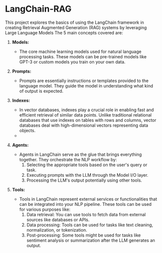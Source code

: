 # LangChain-RAG
This project explores the basics of using the LangChain framework in creating Retrieval Augmented Generation (RAG) systems by leveraging Large Language Models
The 5 main concepts covered are:

1. **Models:**
   - The core machine learning models used for natural language processing tasks. These models can be pre-trained models like GPT-3 or custom models you train on your own data.

2. **Prompts:**
   - Prompts are essentially instructions or templates provided to the language model. They guide the model in understanding what kind of output is expected.

3. **Indexes:**
   - In vector databases, indexes play a crucial role in enabling fast and efficient retrieval of similar data points. Unlike traditional relational databases that use indexes on tables with rows and columns, vector databases deal with high-dimensional vectors representing data objects.
   - 
4. **Agents:**
   - Agents in LangChain serve as the glue that brings everything together. They orchestrate the NLP workflow by:
      1. Selecting the appropriate tools based on the user's query or task.
      2. Executing prompts with the LLM through the Model I/O layer.
      3. Processing the LLM's output potentially using other tools.

5. **Tools:**
   - Tools in LangChain represent external services or functionalities that can be integrated into your NLP pipeline. These tools can be used for various purposes like:
      1. Data retrieval: You can use tools to fetch data from external sources like databases or APIs.
      2. Data processing: Tools can be used for tasks like text cleaning, normalization, or tokenization.
      3. Post-processing: Some tools might be used for tasks like sentiment analysis or summarization after the LLM generates an output.

